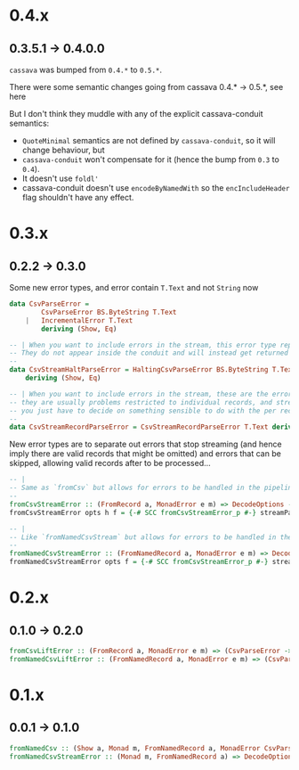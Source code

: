 # 0.4.x

## 0.3.5.1 -> 0.4.0.0

`cassava` was bumped from `0.4.*` to `0.5.*`.

There were some semantic changes going from cassava 0.4.* -> 0.5.*, see here

But I don't think they muddle with any of the explicit cassava-conduit semantics:

- `QuoteMinimal` semantics are not defined by `cassava-conduit`, so it will change behaviour, but 
- `cassava-conduit` won't compensate for it (hence the bump from `0.3` to `0.4`).
- It doesn't use `foldl'`
- cassava-conduit doesn't use `encodeByNamedWith` so the `encIncludeHeader` flag shouldn't have any effect.

# 0.3.x

## 0.2.2 -> 0.3.0

Some new error types, and error contain `T.Text` and not `String` now

``` Haskell
data CsvParseError =
        CsvParseError BS.ByteString T.Text
    |   IncrementalError T.Text
        deriving (Show, Eq)

-- | When you want to include errors in the stream, this error type represents errors that halt the stream.
-- They do not appear inside the conduit and will instead get returned from running the conduit.
--
data CsvStreamHaltParseError = HaltingCsvParseError BS.ByteString T.Text -- ^ the remaining bytestring that was read in but not parsed yet, and the stringy error msg describing the fail.
    deriving (Show, Eq)

-- | When you want to include errors in the stream, these are the errors that can be included in the stream,
-- they are usually problems restricted to individual records, and streaming can resume from the next record
-- you just have to decide on something sensible to do with the per record errors.
--
data CsvStreamRecordParseError = CsvStreamRecordParseError T.Text deriving (Show, Eq) -- ^ The stringy error describing why this record could not be parsed.
```

New error types are to separate out errors that stop streaming (and hence imply there are valid records that might be omitted) and errors that can be skipped, allowing valid records after to be processed...

``` Haskell
-- |
-- Same as `fromCsv` but allows for errors to be handled in the pipeline instead
--
fromCsvStreamError :: (FromRecord a, MonadError e m) => DecodeOptions -> HasHeader -> (CsvStreamHaltParseError -> e) -> Conduit BS.ByteString m (Either CsvStreamRecordParseError a)
fromCsvStreamError opts h f = {-# SCC fromCsvStreamError_p #-} streamParser f $ decodeWith opts h

-- |
-- Like `fromNamedCsvStream` but allows for errors to be handled in the pipeline itself.
--
fromNamedCsvStreamError :: (FromNamedRecord a, MonadError e m) => DecodeOptions -> (CsvStreamHaltParseError -> e) -> Conduit BS.ByteString m (Either CsvStreamRecordParseError a)
fromNamedCsvStreamError opts f = {-# SCC fromCsvStreamError_p #-} streamHeaderParser f $ decodeByNameWith opts
```

# 0.2.x

## 0.1.0 -> 0.2.0

``` Haskell
fromCsvLiftError :: (FromRecord a, MonadError e m) => (CsvParseError -> e) -> DecodeOptions -> HasHeader -> Conduit BS.ByteString m a
fromNamedCsvLiftError :: (FromNamedRecord a, MonadError e m) => (CsvParseError -> e) -> DecodeOptions -> Conduit BS.ByteString m a
```

# 0.1.x

## 0.0.1 -> 0.1.0

``` Haskell
fromNamedCsv :: (Show a, Monad m, FromNamedRecord a, MonadError CsvParseError m) => DecodeOptions -> Conduit BS.ByteString m a
fromNamedCsvStreamError :: (Monad m, FromNamedRecord a) => DecodeOptions -> Conduit BS.ByteString m (Either CsvParseError a)
```
